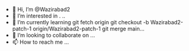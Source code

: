 - 👋 Hi, I’m @Wazirabad2
- 👀 I’m interested in . ..
- 🌱 I’m currently learning git fetch origin
git checkout -b Wazirabad2-patch-1 origin/Wazirabad2-patch-1
git merge main...
- 💞️ I’m looking to collaborate on ...
- 📫 How to reach me ...

<!---
Wazirabad2/Wazirabad2 is a ✨ special ✨ repository because its `README.md` (this file) appears on your GitHub profile.
You can click the Preview link to take a look at your changes.
--->
